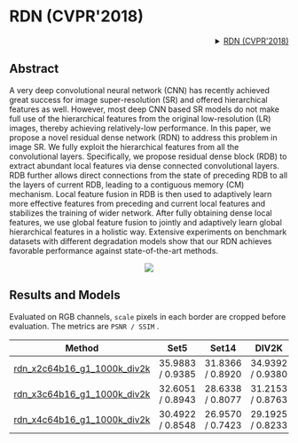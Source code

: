 # RDN (CVPR'2018)

<!-- [ALGORITHM] -->
<details>
<summary align="right"><a href="https://arxiv.org/abs/1802.08797">RDN (CVPR'2018)</a></summary>

```bibtex
@inproceedings{zhang2018residual,
  title={Residual dense network for image super-resolution},
  author={Zhang, Yulun and Tian, Yapeng and Kong, Yu and Zhong, Bineng and Fu, Yun},
  booktitle={Proceedings of the IEEE conference on computer vision and pattern recognition},
  pages={2472--2481},
  year={2018}
}
```

</details>

## Abstract
A very deep convolutional neural network (CNN) has recently achieved great success for image super-resolution (SR) and offered hierarchical features as well. However, most deep CNN based SR models do not make full use of the hierarchical features from the original low-resolution (LR) images, thereby achieving relatively-low performance. In this paper, we propose a novel residual dense network (RDN) to address this problem in image SR. We fully exploit the hierarchical features from all the convolutional layers. Specifically, we propose residual dense block (RDB) to extract abundant local features via dense connected convolutional layers. RDB further allows direct connections from the state of preceding RDB to all the layers of current RDB, leading to a contiguous memory (CM) mechanism. Local feature fusion in RDB is then used to adaptively learn more effective features from preceding and current local features and stabilizes the training of wider network. After fully obtaining dense local features, we use global feature fusion to jointly and adaptively learn global hierarchical features in a holistic way. Extensive experiments on benchmark datasets with different degradation models show that our RDN achieves favorable performance against state-of-the-art methods.

<p align="center">
  <img src="https://user-images.githubusercontent.com/7676947/144034203-c3a4ac55-d815-4180-a345-f80ab5ca68b6.png" />
</p>

## Results and Models
Evaluated on RGB channels, `scale` pixels in each border are cropped before evaluation.
The metrics are `PSNR / SSIM` .

|                                         Method                                         |       Set5       |      Set14       |      DIV2K       |                                                                                                                   Download                                                                                                                    |
| :------------------------------------------------------------------------------------: | :--------------: | :--------------: | :--------------: | :-------------------------------------------------------------------------------------------------------------------------------------------------------------------------------------------------------------------------------------------: |
| [rdn_x2c64b16_g1_1000k_div2k](/configs/restorers/rdn/rdn_x2c64b16_g1_1000k_div2k.py) | 35.9883 / 0.9385 | 31.8366 / 0.8920 | 34.9392 / 0.9380 | [model](https://download.openmmlab.com/mmediting/restorers/rdn/rdn_x2c64b16_g1_1000k_div2k_20210419-dc146009.pth?versionId=CAEQJxiBgMC774LGyBciIGU3ZGRkZWM3Y2Y0ZjQ2OTliZTc2NmM5ZWY0MDA1MDU3) \| [log](https://download.openmmlab.com/mmediting/restorers/rdn/rdn_x2c64b16_g1_1000k_div2k_20210419-dc146009.log.json?versionId=CAEQJxiBgICf04_HyBciIDFkMzBiY2Y2ZDE2ZDQ0ZWE4M2MxMjMwMzdhMzY1ZTUz) |
| [rdn_x3c64b16_g1_1000k_div2k](/configs/restorers/rdn/rdn_x3c64b16_g1_1000k_div2k.py) | 32.6051 / 0.8943 | 28.6338 / 0.8077 | 31.2153 / 0.8763 | [model](https://download.openmmlab.com/mmediting/restorers/rdn/rdn_x3c64b16_g1_1000k_div2k_20210419-b93cb6aa.pth?versionId=CAEQJxiBgMC3v9LFyBciIGExYWY0NTI0YWVkODQxZDRiYWNlYjViY2E5MzQ4OTc1) \| [log](https://download.openmmlab.com/mmediting/restorers/rdn/rdn_x3c64b16_g1_1000k_div2k_20210419-b93cb6aa.log.json?versionId=CAEQJxiBgMCtwtLFyBciIDNmNzZjNTUyYTk0MjQ2OTBiYjJiNDNjMTI0NGZhYmI4) |
| [rdn_x4c64b16_g1_1000k_div2k](/configs/restorers/rdn/rdn_x4c64b16_g1_1000k_div2k.py) | 30.4922 / 0.8548 | 26.9570 / 0.7423 | 29.1925 / 0.8233 | [model](https://download.openmmlab.com/mmediting/restorers/rdn/rdn_x4c64b16_g1_1000k_div2k_20210419-3577d44f.pth?versionId=CAEQJxiBgICwxdLFyBciIGFlMzVhNTBlOGEyNDQwMGI5OGJjOTJkMDQ1ZDJjOTM2) \| [log](https://download.openmmlab.com/mmediting/restorers/rdn/rdn_x4c64b16_g1_1000k_div2k_20210419-3577d44f.log.json?versionId=CAEQJxiBgIC9xtLFyBciIGQ5YTJhMjY0OTE1YjRiMTQ5OTc5YzQ2MjM4ZGVkZWQ1) |
